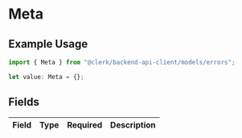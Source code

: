 # Meta

## Example Usage

```typescript
import { Meta } from "@clerk/backend-api-client/models/errors";

let value: Meta = {};
```

## Fields

| Field       | Type        | Required    | Description |
| ----------- | ----------- | ----------- | ----------- |